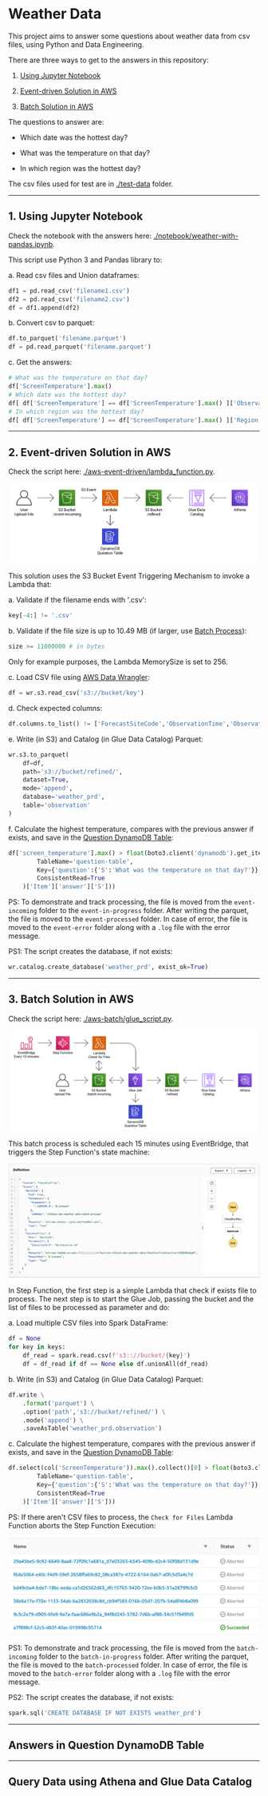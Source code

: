 # Weather Data

This project aims to answer some questions about weather data from csv files, using Python and Data Engineering.

There are three ways to get to the answers in this repository:

1. [Using Jupyter Notebook](#1-using-jupyter-notebook)

2. [Event-driven Solution in AWS](#2-event-driven-solution-in-aws)

3. [Batch Solution in AWS](#3-batch-solution-in-aws)

The questions to answer are:

- Which date was the hottest day?

- What was the temperature on that day?

- In which region was the hottest day?

The csv files used for test are in [./test-data](test-data) folder.

___

## 1. Using Jupyter Notebook

Check the notebook with the answers here: [./notebook/weather-with-pandas.ipynb](notebook/weather-with-pandas.ipynb).

This script use Python 3 and Pandas library to:

a. Read csv files and Union dataframes:
```python
df1 = pd.read_csv('filename1.csv')
df2 = pd.read_csv('filename2.csv')
df = df1.append(df2)
```

b. Convert csv to parquet:
```python
df.to_parquet('filename.parquet')
df = pd.read_parquet('filename.parquet')
```

c. Get the answers:
```python
# What was the temperature on that day?
df['ScreenTemperature'].max()
# Which date was the hottest day?
df[ df['ScreenTemperature'] == df['ScreenTemperature'].max() ]['ObservationDate']
# In which region was the hottest day?
df[ df['ScreenTemperature'] == df['ScreenTemperature'].max() ]['Region']
```

___

## 2. Event-driven Solution in AWS

Check the script here: [./aws-event-driven/lambda_function.py](aws-event-driven/lambda_function.py).

![AWS Event-Driven Diagram](aws-event-driven/aws-diagram-event-driven.png)

This solution uses the S3 Bucket Event Triggering Mechanism to invoke a Lambda that:

a. Validate if the filename ends with '.csv':
```python
key[-4:] != '.csv'
```

b. Validate if the file size is up to 10.49 MB (if larger, use [Batch Process](#3-batch-solution-in-aws)):
```python
size >= 11000000 # in bytes
```

Only for example purposes, the Lambda MemorySize is set to 256.

c. Load CSV file using [AWS Data Wrangler](https://github.com/awslabs/aws-data-wrangler):
```python
df = wr.s3.read_csv('s3://bucket/key')
```

d. Check expected columns:
```python
df.columns.to_list() != ['ForecastSiteCode','ObservationTime','ObservationDate','WindDirection','WindSpeed','WindGust','Visibility','ScreenTemperature','Pressure','SignificantWeatherCode','SiteName','Latitude','Longitude','Region','Country']
```

e. Write (in S3) and Catalog (in Glue Data Catalog) Parquet:
```python
wr.s3.to_parquet(
    df=df,
    path='s3://bucket/refined/',
    dataset=True,
    mode='append',
    database='weather_prd',
    table='observation'
)
```

f. Calculate the highest temperature, compares with the previous answer if exists, and save in the [Question DynamoDB Table](#answers-in-question-dynamodb-table):
```python
df['screen_temperature'].max() > float(boto3.client('dynamodb').get_item(
        TableName='question-table',
        Key={'question':{'S':'What was the temperature on that day?'}},
        ConsistentRead=True
    )['Item']['answer']['S']))
```

PS: To demonstrate and track processing, the file is moved from the `event-incoming` folder to the `event-in-progress` folder. After writing the parquet, the file is moved to the `event-processed` folder. In case of error, the file is moved to the `event-error` folder along with a `.log` file with the error message.

PS1: The script creates the database, if not exists:
```python
wr.catalog.create_database('weather_prd', exist_ok=True)
```

___

## 3. Batch Solution in AWS

Check the script here: [./aws-batch/glue_script.py](aws-batch/glue_script.py).

![AWS Batch Diagram](aws-batch/aws-diagram-batch.png)

This batch process is scheduled each 15 minutes using EventBridge, that triggers the Step Function's state machine:

![Step Function Definition](aws-batch/step-function-definition.png)

In Step Function, the first step is a simple Lambda that check if exists file to process. The next step is to start the Glue Job, passing the bucket and the list of files to be processed as parameter and do:

a. Load multiple CSV files into Spark DataFrame:
```python
df = None
for key in keys:
    df_read = spark.read.csv(f's3:://bucket/{key}')
    df = df_read if df == None else df.unionAll(df_read)
```

b. Write (in S3) and Catalog (in Glue Data Catalog) Parquet:
```python
df.write \
    .format('parquet') \
    .option('path','s3://bucket/refined/') \
    .mode('append') \
    .saveAsTable('weather_prd.observation')
```

c. Calculate the highest temperature, compares with the previous answer if exists, and save in the [Question DynamoDB Table](#answers-in-question-dynamodb-table):
```python
df.select(col('ScreenTemperature')).max().collect()[0] > float(boto3.client('dynamodb').get_item(
        TableName='question-table',
        Key={'question':{'S':'What was the temperature on that day?'}},
        ConsistentRead=True
    )['Item']['answer']['S']))
```

PS: If there aren't CSV files to process, the `Check for Files` Lambda Function aborts the Step Function Execution:

![Step Function Executions](aws-batch/step-function-executions.png)

PS1: To demonstrate and track processing, the file is moved from the `batch-incoming` folder to the `batch-in-progress` folder. After writing the parquet, the file is moved to the `batch-processed` folder. In case of error, the file is moved to the `batch-error` folder along with a `.log` file with the error message.

PS2: The script creates the database, if not exists:
```python
spark.sql('CREATE DATABASE IF NOT EXISTS weather_prd')
```

___

## Answers in Question DynamoDB Table

___

## Query Data using Athena and Glue Data Catalog


